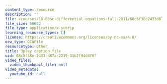 ```yaml
---
content_type: resource
description: ''
file: /courses/18-03sc-differential-equations-fall-2011/68c5f38e2433d87a221911b2f94d478f_eyNm7XGJr4s.srt
file_size: 56622
file_type: application/x-subrip
learning_resource_types: []
license: https://creativecommons.org/licenses/by-nc-sa/4.0/
ocw_type: OCWFile
resourcetype: Other
title: 3play caption file
uid: 68c5f38e-2433-d87a-2219-11b2f94d478f
video_files:
  video_thumbnail_file: null
video_metadata:
  youtube_id: null
---
```

